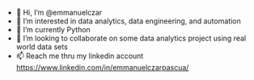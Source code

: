 - 👋 Hi, I’m @emmanuelczar
- 👀 I’m interested in data analytics, data engineering, and automation
- 🌱 I’m currently Python
- 💞️ I’m looking to collaborate on some data analytics project using real world data sets
- 📫 Reach me thru my linkedin account https://www.linkedin.com/in/emmanuelczarpascua/

<!---
emmanuelczar/emmanuelczar is a ✨ special ✨ repository because its `README.md` (this file) appears on your GitHub profile.
You can click the Preview link to take a look at your changes.
--->
